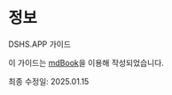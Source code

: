 # 정보
DSHS.APP 가이드

이 가이드는 [mdBook](https://github.com/rust-lang/mdBook)을 이용해 작성되었습니다.

최종 수정일: 2025.01.15